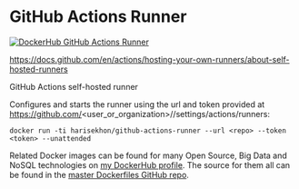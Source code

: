 # GitHub Actions Runner

[![DockerHub GitHub Actions Runner](https://img.shields.io/badge/DockerHub-harisekhon%2Fgithub--actions--runner-blue)](https://hub.docker.com/repository/docker/harisekhon/github-actions-runner)

https://docs.github.com/en/actions/hosting-your-own-runners/about-self-hosted-runners

GitHub Actions self-hosted runner

Configures and starts the runner using the url and token provided at https://github.com/<user_or_organization>/<repo>/settings/actions/runners:

```
docker run -ti harisekhon/github-actions-runner --url <repo> --token <token> --unattended
```

Related Docker images can be found for many Open Source, Big Data and NoSQL technologies on [my DockerHub profile](https://hub.docker.com/r/harisekhon). The source for them all can be found in the [master Dockerfiles GitHub repo](https://github.com/HariSekhon/Dockerfiles/).
